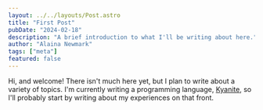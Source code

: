 ```yaml
---
layout: ../../layouts/Post.astro
title: "First Post"
pubDate: "2024-02-18"
description: "A brief introduction to what I'll be writing about here."
author: "Alaina Newmark"
tags: ["meta"]
featured: false
---
```


Hi, and welcome! There isn't much here yet, but I plan to write about a variety of topics. I'm currently writing a programming language, [Kyanite](https://github.com/alythical/kyanite), so I'll probably start by writing about my experiences on that front.
